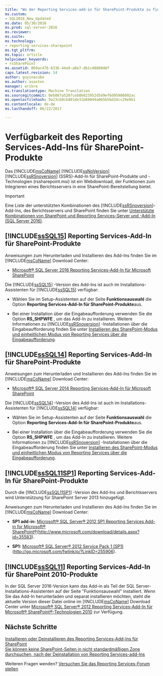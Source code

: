 ```yaml
---
title: "Wo der Reporting Services-add-in für SharePoint-Produkte zu finden. | Microsoft Docs"
ms.custom:
- SQL2016_New_Updated
ms.date: 05/30/2016
ms.prod: sql-server-2016
ms.reviewer: 
ms.suite: 
ms.technology:
- reporting-services-sharepoint
ms.tgt_pltfrm: 
ms.topic: article
helpviewer_keywords:
- rsSharePoint
ms.assetid: 069ac476-6336-44a9-a0e7-db1c4888948f
caps.latest.revision: 14
author: guyinacube
ms.author: asaxton
manager: erikre
ms.translationtype: Machine Translation
ms.sourcegitcommit: 0eb007a5207ceb0b023952d5d9ef6d95986092ac
ms.openlocfilehash: 9a23cb8cb401de31b69049a065b5bd34cc29e9b1
ms.contentlocale: de-de
ms.lasthandoff: 06/22/2017

---
```


# <a name="where-to-find-the-reporting-services-add-in-for-sharepoint-products"></a>Verfügbarkeit des Reporting Services-Add-Ins für SharePoint-Produkte

Das [!INCLUDE[msCoName](../../includes/msconame-md.md)] [!INCLUDE[ssNoVersion](../../includes/ssnoversion-md.md)] [!INCLUDE[ssRSnoversion](../../includes/ssrsnoversion-md.md)] (SSRS)-Add-In für SharePoint-Produkte und -Technologien (rssharepoint.msi) ist ein Webdownload, der Funktionen zum Integrieren eines Berichtsservers in eine SharePoint-Bereitstellung bietet.  
  
> [!IMPORTANT]  
>  Eine Liste der unterstützten Kombinationen des [!INCLUDE[ssRSnoversion](../../includes/ssrsnoversion-md.md)]-Add-Ins, des Berichtsservers und SharePoint finden Sie unter [Unterstützte Kombinationen von SharePoint und Reporting Services-Server und -Add-In &#40;SQL Server 2016&#41;](../../reporting-services/install-windows/supported-combinations-of-sharepoint-and-reporting-services-server.md).  
  
##  <a name="bkmk_sql16"></a> [!INCLUDE[ssSQL15](../../includes/sssql15-md.md)] Reporting Services-Add-In für SharePoint-Produkte  
 Anweisungen zum Herunterladen und Installieren des Add-Ins finden Sie im [!INCLUDE[msCoName](../../includes/msconame-md.md)] Download Center:  
  
-   [Microsoft® SQL Server 2016 Reporting Services-Add-In für Microsoft SharePoint](https://www.microsoft.com/download/details.aspx?id=52682)  
  
 Die [!INCLUDE[ssSQL15](../../includes/sssql15-md.md)] -Version des Add-Ins ist auch im Installations-Assistenten für [!INCLUDE[ssSQL15](../../includes/sssql15-md.md)] verfügbar:  
  
-   Wählen Sie im Setup-Assistenten auf der Seite **Funktionsauswahl** die Option **Reporting Services-Add-In für SharePoint-Produkte**aus.  
  
-   Bei einer Installation über die Eingabeaufforderung verwenden Sie die Option **RS_SHPWFE** , um das Add-In zu installieren. Weitere Informationen zu [!INCLUDE[ssRSnoversion](../../includes/ssrsnoversion-md.md)] -Installationen über die Eingabeaufforderung finden Sie unter [Installieren des SharePoint-Modus und einheitlichen Modus von Reporting Services über die Eingabeaufforderung](../../reporting-services/install-windows/install-reporting-services-at-the-command-prompt.md).  
  
##  <a name="bkmk_sql14"></a> [!INCLUDE[ssSQL14](../../includes/sssql14-md.md)] Reporting Services-Add-In für SharePoint-Produkte  
 Anweisungen zum Herunterladen und Installieren des Add-Ins finden Sie im [!INCLUDE[msCoName](../../includes/msconame-md.md)] Download Center:  
  
-   [Microsoft® SQL Server 2014 Reporting Services-Add-In für Microsoft SharePoint](http://go.microsoft.com/fwlink/?LinkID=324852)  
  
 Die [!INCLUDE[ssSQL14](../../includes/sssql14-md.md)] -Version des Add-Ins ist auch im Installations-Assistenten für [!INCLUDE[ssSQL14](../../includes/sssql14-md.md)] verfügbar:  
  
-   Wählen Sie im Setup-Assistenten auf der Seite **Funktionsauswahl** die Option **Reporting Services-Add-In für SharePoint-Produkte**aus.  
  
-   Bei einer Installation über die Eingabeaufforderung verwenden Sie die Option **RS_SHPWFE** , um das Add-In zu installieren. Weitere Informationen zu [!INCLUDE[ssRSnoversion](../../includes/ssrsnoversion-md.md)] -Installationen über die Eingabeaufforderung finden Sie unter [Installieren des SharePoint-Modus und einheitlichen Modus von Reporting Services über die Eingabeaufforderung](../../reporting-services/install-windows/install-reporting-services-at-the-command-prompt.md).  
  
##  <a name="bkmk_sql11sp1"></a> [!INCLUDE[ssSQL11SP1](../../includes/sssql11sp1-md.md)] Reporting Services-Add-In für SharePoint-Produkte  
 Durch die [!INCLUDE[ssSQL11SP1](../../includes/sssql11sp1-md.md)] -Version des Add-Ins und Berichtsservers wird Unterstützung für SharePoint Server 2013 hinzugefügt.  
  
 Anweisungen zum Herunterladen und Installieren des Add-Ins finden Sie im [!INCLUDE[msCoName](../../includes/msconame-md.md)] Download Center:  
  
-   **SP1 add-in:**  [Microsoft® SQL Server® 2012 SP1 Reporting Services Add-in for Microsoft® SharePoint®](http://www.microsoft.com/download/details.aspx?id=35583)(http://www.microsoft.com/download/details.aspx?id=35583).  
  
-   **SP1:**  [Microsoft® SQL Server® 2012 Service Pack 1 (SP1)](http://go.microsoft.com/fwlink/p/?LinkID=255906) (http://go.microsoft.com/fwlink/p/?LinkID=255906).  

##  <a name="bkmk_sql11"></a> [!INCLUDE[ssSQL11](../../includes/sssql11-md.md)] Reporting Services-Add-In für SharePoint 2010-Produkte

In der SQL Server 2016-Version kann das Add-in als Teil der SQL Server-Installations-Assistenten auf der Seite "Funktionsauswahl" installiert. Wenn Sie das Add-In herunterladen und separat installieren möchten, steht die aktuelle Version dieser Datei online im [!INCLUDE[msCoName](../../includes/msconame-md.md)] Download Center unter [Microsoft® SQL Server® 2012 Reporting Services-Add-In für Microsoft® SharePoint®-Technologien 2010](http://go.microsoft.com/fwlink/?LinkID=207242) zur Verfügung.

## <a name="next-steps"></a>Nächste Schritte

[Installieren oder Deinstallieren des Reporting Services-Add-Ins für SharePoint](../../reporting-services/install-windows/install-or-uninstall-the-reporting-services-add-in-for-sharepoint.md)   
[Sie können keine SharePoint-Seiten in nicht standardmäßigen Zone durchsuchen, nach der Deinstallation von Reporting Services-add-Ins](http://support.microsoft.com/kb/2009212)  

Weiteren Fragen wenden? [Versuchen Sie das Reporting Services-Forum stellen](http://go.microsoft.com/fwlink/?LinkId=620231)
